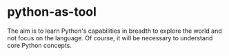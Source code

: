 # python-as-tool
The aim is to learn Python's capabilities in breadth to explore the world and not focus on the language. Of course, it will be necessary to understand core Python concepts.


